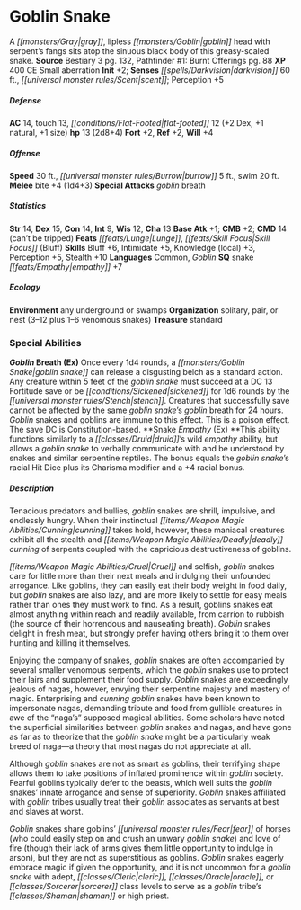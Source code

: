 ﻿---
cssclass: [monsters]
title1: Goblin Snake
desc_short: A gray, lipless goblin head with serpent's fangs sits atop the sinuous
  black body of this greasy-scaled snake.
title2: Goblin Snake
CR: 1
sources:
- name: Bestiary 3
  page: 132
  link: http://paizo.com/products/btpy8odu?Pathfinder-Roleplaying-Game-Bestiary-3
- name: 'Pathfinder #1: Burnt Offerings'
  page: 88
  link: http://paizo.com/pathfinder/adventurePath/riseOfTheRunelords/v5748btpy7zkq
XP: 400
alignment: CE
size: Small
type: aberration
initiative:
  bonus: 2
senses:
  darkvision: 60
  scent: true
AC:
  AC: 14
  touch: 13
  flat_footed: 12
  components:
    dex: 2
    natural: 1
    size: 1
HP:
  HP: 13
  long: 2d8+4
saves:
  fort: 2
  ref: 2
  will: 4
speeds:
  base: 30
  burrow: 5
  swim: 20
attacks:
  melee:
  - - text: bite +4 (1d4+3)
      entries:
      - - damage: 1d4+3
      attack: bite
      bonus:
      - 4
  special:
  - goblin breath
ability_scores:
  STR: 14
  DEX: 15
  CON: 14
  INT: 9
  WIS: 12
  CHA: 13
BAB: 1
CMB: 2
CMD: 14
CMD_other: can't be tripped
feats:
- is_bonus: true
  name: Lunge
- name: Skill Focus (Bluff)
skills:
  Bluff: 6
  Intimidate: 5
  Knowledge (local): 3
  Perception: 5
  Stealth: 10
languages:
- Common
- Goblin
special_qualities:
- snake empathy +7
ecology:
  environment: any underground or swamps
  organization: solitary, pair, or nest (3-12 plus 1-6 venomous snakes)
  treasure_type: standard
special_abilities:
  Goblin Breath (Ex): Once every 1d4 rounds, a goblin snake can release a disgusting
    belch as a standard action. Any creature within 5 feet of the goblin snake must
    succeed at a DC 13 Fortitude save or be sickened for 1d6 rounds by the stench.
    Creatures that successfully save cannot be affected by the same goblin snake's
    goblin breath for 24 hours. Goblin snakes and goblins are immune to this effect.
    This is a poison effect. The save DC is Constitution-based.
  Snake Empathy (Ex): This ability functions similarly to a druid's wild empathy ability,
    but allows a goblin snake to verbally communicate with and be understood by snakes
    and similar serpentine reptiles. The bonus equals the goblin snake's racial Hit
    Dice plus its Charisma modifier and a +4 racial bonus.
desc_long: |-
  Tenacious predators and bullies, goblin snakes are shrill, impulsive, and endlessly hungry. When their instinctual cunning takes hold, however, these maniacal creatures exhibit all the stealth and deadly cunning of serpents coupled with the capricious destructiveness of goblins.

  Cruel and selfish, goblin snakes care for little more than their next meals and indulging their unfounded arrogance. Like goblins, they can easily eat their body weight in food daily, but goblin snakes are also lazy, and are more likely to settle for easy meals rather than ones they must work to find. As a result, goblins snakes eat almost anything within reach and readily available, from carrion to rubbish (the source of their horrendous and nauseating breath). Goblin snakes delight in fresh meat, but strongly prefer having others bring it to them over hunting and killing it themselves.

  Enjoying the company of snakes, goblin snakes are often accompanied by several smaller venomous serpents, which the goblin snakes use to protect their lairs and supplement their food supply. Goblin snakes are exceedingly jealous of nagas, however, envying their serpentine majesty and mastery of magic. Enterprising and cunning goblin snakes have been known to impersonate nagas, demanding tribute and food from gullible creatures in awe of the “naga's” supposed magical abilities. Some scholars have noted the superficial similarities between goblin snakes and nagas, and have gone as far as to theorize that the goblin snake might be a particularly weak breed of naga-a theory that most nagas do not appreciate at all.

  Although goblin snakes are not as smart as goblins, their terrifying shape allows them to take positions of inflated prominence within goblin society. Fearful goblins typically defer to the beasts, which well suits the goblin snakes' innate arrogance and sense of superiority. Goblin snakes affiliated with goblin tribes usually treat their goblin associates as servants at best and slaves at worst.

  Goblin snakes share goblins' fear of horses (who could easily step on and crush an unwary goblin snake) and love of fire (though their lack of arms gives them little opportunity to indulge in arson), but they are not as superstitious as goblins. Goblin snakes eagerly embrace magic if given the opportunity, and it is not uncommon for a goblin snake with adept, cleric, oracle, or sorcerer class levels to serve as a goblin tribe's shaman or high priest.

---

# Goblin Snake
A _[[monsters/Gray|gray]]_, lipless _[[monsters/Goblin|goblin]]_ head with serpent’s fangs sits atop the sinuous black body of this greasy-scaled snake.
**Source** Bestiary 3 pg. 132, Pathfinder #1: Burnt Offerings pg. 88
**XP** 400
CE Small aberration
**Init** +2; **Senses** _[[spells/Darkvision|darkvision]]_ 60 ft., _[[universal monster rules/Scent|scent]]_; Perception +5

##### Defense

**AC** 14, touch 13, _[[conditions/Flat-Footed|flat-footed]]_ 12 (+2 Dex, +1 natural, +1 size)
**hp** 13 (2d8+4)
**Fort** +2, **Ref** +2, **Will** +4

##### Offense
**Speed** 30 ft., _[[universal monster rules/Burrow|burrow]]_ 5 ft., swim 20 ft.
**Melee** bite +4 (1d4+3)
**Special Attacks** _goblin_ breath

##### Statistics
**Str** 14, **Dex** 15, **Con** 14, **Int** 9, **Wis** 12, **Cha** 13
**Base Atk** +1; **CMB** +2; **CMD** 14 (can’t be tripped)
**Feats** _[[feats/Lunge|Lunge]]_, _[[feats/Skill Focus|Skill Focus]]_ (Bluff)
**Skills** Bluff +6, Intimidate +5, Knowledge (local) +3, Perception +5, Stealth +10
**Languages** Common, _Goblin_
**SQ** snake _[[feats/Empathy|empathy]]_ +7

##### Ecology

**Environment** any underground or swamps
**Organization** solitary, pair, or nest (3–12 plus 1–6 venomous snakes)
**Treasure** standard

### Special Abilities

**_Goblin_ Breath (Ex)** Once every 1d4 rounds, a _[[monsters/Goblin Snake|goblin snake]]_ can release a disgusting belch as a standard action. Any creature within 5 feet of the _goblin snake_ must succeed at a DC 13 Fortitude save or be _[[conditions/Sickened|sickened]]_ for 1d6 rounds by the _[[universal monster rules/Stench|stench]]_. Creatures that successfully save cannot be affected by the same _goblin snake_’s _goblin_ breath for 24 hours. _Goblin_ snakes and goblins are immune to this effect. This is a poison effect. The save DC is Constitution-based.
**Snake _Empathy_ (Ex) **This ability functions similarly to a _[[classes/Druid|druid]]_’s wild _empathy_ ability, but allows a _goblin snake_ to verbally communicate with and be understood by snakes and similar serpentine reptiles. The bonus equals the _goblin snake_’s racial Hit Dice plus its Charisma modifier and a +4 racial bonus.

##### Description

Tenacious predators and bullies, _goblin_ snakes are shrill, impulsive, and endlessly hungry. When their instinctual _[[items/Weapon Magic Abilities/Cunning|cunning]]_ takes hold, however, these maniacal creatures exhibit all the stealth and _[[items/Weapon Magic Abilities/Deadly|deadly]]_ _cunning_ of serpents coupled with the capricious destructiveness of goblins.

_[[items/Weapon Magic Abilities/Cruel|Cruel]]_ and selfish, _goblin_ snakes care for little more than their next meals and indulging their unfounded arrogance. Like goblins, they can easily eat their body weight in food daily, but _goblin_ snakes are also lazy, and are more likely to settle for easy meals rather than ones they must work to find. As a result, goblins snakes eat almost anything within reach and readily available, from carrion to rubbish (the source of their horrendous and nauseating breath). _Goblin_ snakes delight in fresh meat, but strongly prefer having others bring it to them over hunting and killing it themselves.

Enjoying the company of snakes, _goblin_ snakes are often accompanied by several smaller venomous serpents, which the _goblin_ snakes use to protect their lairs and supplement their food supply. _Goblin_ snakes are exceedingly jealous of nagas, however, envying their serpentine majesty and mastery of magic. Enterprising and _cunning_ _goblin_ snakes have been known to impersonate nagas, demanding tribute and food from gullible creatures in awe of the “naga’s” supposed magical abilities. Some scholars have noted the superficial similarities between _goblin_ snakes and nagas, and have gone as far as to theorize that the _goblin snake_ might be a particularly weak breed of naga—a theory that most nagas do not appreciate at all.

Although _goblin_ snakes are not as smart as goblins, their terrifying shape allows them to take positions of inflated prominence within _goblin_ society. Fearful goblins typically defer to the beasts, which well suits the _goblin_ snakes’ innate arrogance and sense of superiority. _Goblin_ snakes affiliated with _goblin_ tribes usually treat their _goblin_ associates as servants at best and slaves at worst.

_Goblin_ snakes share goblins’ _[[universal monster rules/Fear|fear]]_ of horses (who could easily step on and crush an unwary _goblin snake_) and love of fire (though their lack of arms gives them little opportunity to indulge in arson), but they are not as superstitious as goblins. _Goblin_ snakes eagerly embrace magic if given the opportunity, and it is not uncommon for a _goblin snake_ with adept, _[[classes/Cleric|cleric]]_, _[[classes/Oracle|oracle]]_, or _[[classes/Sorcerer|sorcerer]]_ class levels to serve as a _goblin_ tribe’s _[[classes/Shaman|shaman]]_ or high priest.